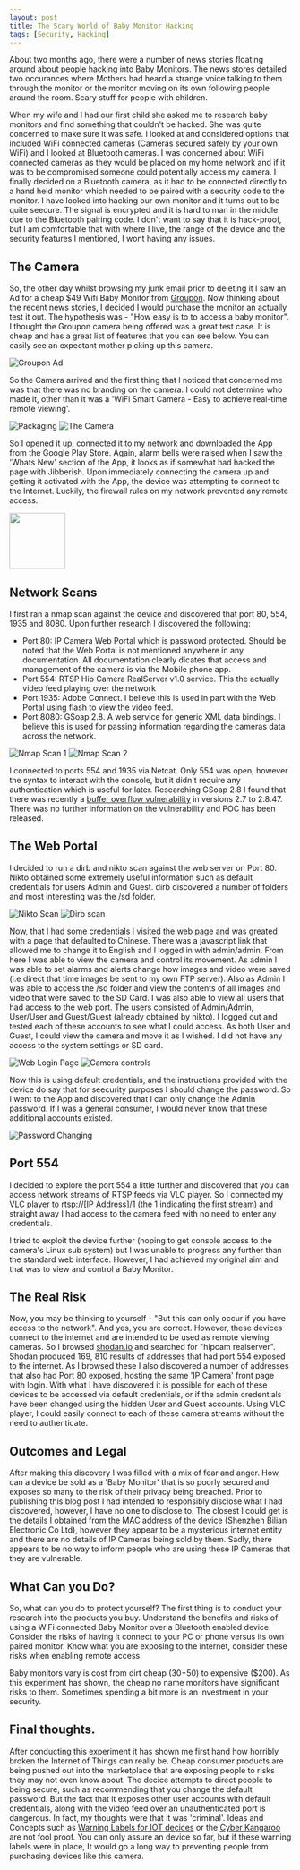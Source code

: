 ```yaml
---
layout: post
title: The Scary World of Baby Monitor Hacking
tags: [Security, Hacking]
---
```

About two months ago, there were a number of news stories floating around about people hacking into Baby Monitors. The news stores detailed two occurances where Mothers had heard a strange voice talking to them through the monitor or the monitor moving on its own following people around the room. Scary stuff for people with children.

When my wife and I had our first child she asked me to research baby monitors and find something that couldn't be hacked. She was quite concerned to make sure it was safe. I looked at and considered options that included WiFi connected cameras (Cameras secured safely by your own WiFi) and I looked at Bluetooth cameras. I was concerned about WiFi connected cameras as they would be placed on my home network and if it was to be compromised someone could potentially access my camera. I finally decided on a Bluetooth camera, as it had to be connected directly to a hand held monitor which needed to be paired with a security code to the monitor. I have looked into hacking our own monitor and it turns out to be quite seecure. The signal is encrypted and it is hard to man in the middle due to the Bluetooth pairing code. I don't want to say that it is hack-proof, but I am comfortable that with where I live, the range of the device and the security features I mentioned, I wont having any issues.

## The Camera
So, the other day whilst browsing my junk email prior to deleting it I saw an Ad for a cheap $49 Wifi Baby Monitor from [Groupon](https://www.groupon.com.au/). Now thinking about the recent news stories, I decided I would purchase the monitor an actually test it out. The hypothesis was - "How easy is to to access a baby monitor". I thought the Groupon camera being offered was a great test case. It is cheap and has a great list of features that you can see below. You can easily see an expectant mother picking up this camera.

![Groupon Ad](/img/Baby%20Monitor/grouponad.PNG)

So the Camera arrived and the first thing that I noticed that concerned me was that there was no branding on the camera. I could not determine who made it, other than it was a 'WiFi Smart Camera - Easy to achieve real-time remote viewing'. 

![Packaging](/img/Baby%20Monitor/packaging.jpg) ![The Camera](/img/Baby%20Monitor/camera.jpg)

So I opened it up, connected it to my network and downloaded the App from the Google Play Store. Again, alarm bells were raised when I saw the 'Whats New' section of the App, it looks as if somewhat had hacked the page with Jibberish. Upon immediately connecting the camera up and getting it activated with the App, the device was attempting to connect to the Internet. Luckily, the firewall rules on my network prevented any remote access. 

<img src=/img/Baby%20Monitor/Appscreenshot.png width=100, heigh=200 />

## Network Scans
I first ran a nmap scan against the device and discovered that port 80, 554, 1935 and 8080. Upon further research I discovered the following: 

* Port 80: IP Camera Web Portal which is password protected. Should be noted that the Web Portal is not mentioned anywhere in any documentation. All documentation clearly dicates that access and management of the camera is via the Mobile phone app.
* Port 554: RTSP Hip Camera RealServer v1.0 service. This the actually video feed playing over the network
* Port 1935: Adobe Connect. I believe this is used in part with the Web Portal using flash to view the video feed.
* Port 8080: GSoap 2.8. A web service for generic XML data bindings. I believe this is used for passing information regarding the cameras data across the network.

![Nmap Scan 1](/img/Baby%20Monitor/nmap.png) ![Nmap Scan 2](/img/Baby%20Monitor/nmap2.png)

I connected to ports 554 and 1935 via Netcat. Only 554 was open, however the syntax to interact with the console, but it didn't require any authentication which is useful for later. Researching GSoap 2.8 I found that there was recently a [buffer overflow vulnerability](https://vuldb.com/?id.104323) in versions 2.7 to 2.8.47. There was no further information on the vulnerability and POC has been released.

## The Web Portal
I decided to run a dirb and nikto scan against the web server on Port 80. Nikto obtained some extremely useful information such as default credentials for users Admin and Guest. dirb discovered a number of folders and most interesting was the /sd folder.

![Nikto Scan](/img/Baby%20Monitor/nikto.png) ![Dirb scan](/img/Baby%20Monitor/dirb.png)

Now, that I had some credentials I visited the web page and was greated with a page that defaulted to Chinese. There was a javascript link that allowed me to change it to English and I logged in with admin/admin. From here I was able  to view the camera and control its movement. As admin I was able to set alarms and alerts change how images and video were saved (i.e direct that time images be sent to my own FTP server). Also as Admin I was able to access the /sd folder and view the contents of all images and video that were saved to the SD Card. I was also able to view all users that had access to the web port. The users consisted of Admin/Admin, User/User and Guest/Guest (already obtained by nikto). I logged out and tested each of these accounts to see what I could access. As both User and Guest, I could view the camera and move it as I wished. I did not have any access to the system settings or SD card. 

![Web Login Page](/img/Baby%20Monitor/weblogin.png) ![Camera controls](/img/Baby%20Monitor/webcontrols.PNG)

Now this is using default credentials, and the instructions provided with the device do say that for seecurity purposes I should change the password. So I went to the App and discovered that I can only change the Admin password. If I was a general consumer, I would never know that these additional accounts existed. 

![Password Changing](/img/Baby%20Monitor/Passowrdscreenshot.png)

## Port 554
I decided to explore the port 554 a little further and discovered that you can access network streams of RTSP feeds via VLC player. So I connected my VLC player to rtsp://[IP Address]/1 (the 1 indicating the first stream) and straight away I had access to the camera feed with no need to enter any credentials.

I tried to exploit the device further (hoping to get console access to the camera's Linux sub system) but I was unable to progress any further than the standard web interface. However, I had achieved my original aim and that was to view and control a Baby Monitor. 

## The Real Risk
Now, you may be thinking to yourself - "But this can only occur if you have access to the network". And yes, you are correct. However, these devices connect to the internet and are intended to be used as remote viewing cameras. So I browsed [shodan.io](https://www.shodan.io/) and searched for "hipcam realserver". Shodan produced 169, 810 results of addresses that had port 554 exposed to the internet. As I browsed these I also discovered a number of addresses that also had Port 80 exposed, hosting the same 'IP Camera' front page with login. With what I have discovered it is possible for each of these devices to be accessed via default credentials, or if the admin credentials have been changed using the hidden User and Guest accounts. Using VLC player, I could easily connect to each of these camera streams without the need to authenticate.

## Outcomes and Legal
After making this discovery I was filled with a mix of fear and anger. How, can a device be sold as a 'Baby Monitor' that is so poorly secured and exposes so many to the risk of their privacy being breached. Prior to publishing this blog post I had intended to responsibly disclose what I had discovered, however, I have no one to disclose to. The closest I could get is the details I obtained from the MAC address of the device (Shenzhen Bilian Electronic Co Ltd), however they appear to be a mysterious internet entity and there are no details of IP Cameras being sold by them. Sadly, there appears to be no way to inform people who are using these IP Cameras that they are vulnerable.

## What Can you Do?
So, what can you do to protect yourself? The first thing is to conduct your research into the products you buy. Understand the benefits and risks of using a WiFi connected Baby Monitor over a Bluetooth enabled device. Consider the risks of having it connect to your PC or phone versus its own paired monitor. Know what you are exposing to the internet, consider these risks when enabling remote access. 

Baby monitors vary is cost from dirt cheap ($30-$50) to expensive ($200). As this experiment has shown, the cheap no name monitors have significant risks to them. Sometimes spending a bit more is an investment in your security. 

## Final thoughts.
After conducting this experiment it has shown me first hand how horribly broken the Internet of Things can really be. Cheap consumer products are being pushed out into the marketplace that are exposing people to risks they may not even know about. The decice attempts to direct people to being secure, such as recommending that you change the default password. But the fact that it exposes other user accounts with default credentials, along with the video feed over an unauthenticated port is dangerous. In fact, my thoughts were that it was 'criminal'. Ideas and Concepts such as [Warning Labels for IOT decices](https://www.troyhunt.com/what-would-it-look-like-if-we-put-warnings-on-iot-devices-like-we-do-cigarette-packets/) or the [Cyber Kangaroo](http://www.zdnet.com/article/how-the-cyber-kangaroo-can-help-defend-the-internet-of-things/) are not fool proof. You can only assure an device so far, but if these warning labels were in place, It would go a long way to preventing people from purchasing devices like this camera.
